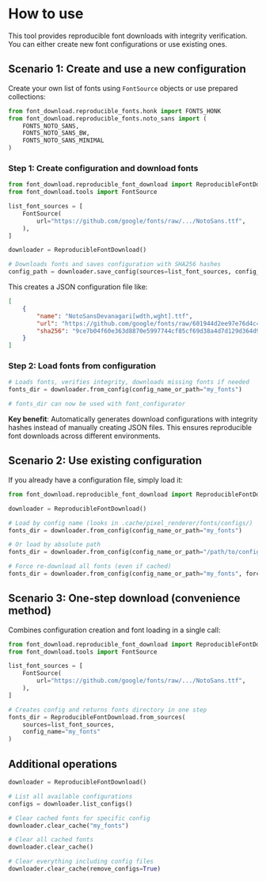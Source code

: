 # How to use

This tool provides reproducible font downloads with integrity verification. You can either create new font configurations or use existing ones.

## Scenario 1: Create and use a new configuration

Create your own list of fonts using `FontSource` objects or use prepared collections:

```python
from font_download.reproducible_fonts.honk import FONTS_HONK
from font_download.reproducible_fonts.noto_sans import (
    FONTS_NOTO_SANS, 
    FONTS_NOTO_SANS_BW, 
    FONTS_NOTO_SANS_MINIMAL
)
```

### Step 1: Create configuration and download fonts

```python
from font_download.reproducible_font_download import ReproducibleFontDownload
from font_download.tools import FontSource

list_font_sources = [
    FontSource(
        url="https://github.com/google/fonts/raw/.../NotoSans.ttf",
    ),
]

downloader = ReproducibleFontDownload()

# Downloads fonts and saves configuration with SHA256 hashes
config_path = downloader.save_config(sources=list_font_sources, config_name="my_fonts")
```

This creates a JSON configuration file like:

```json
[
    {
        "name": "NotoSansDevanagari[wdth,wght].ttf",
        "url": "https://github.com/google/fonts/raw/601944d2ee97e76d4c456dc3d790db358c0c6ec5/ofl/notosansdevanagari/NotoSansDevanagari%5Bwdth,wght%5D.ttf",
        "sha256": "9ce7b04f60e363d8870e5997744cf85cf69d38a4d7d129d364d92a3b14b461d7"
    }
]
```

### Step 2: Load fonts from configuration

```python
# Loads fonts, verifies integrity, downloads missing fonts if needed
fonts_dir = downloader.from_config(config_name_or_path="my_fonts")

# fonts_dir can now be used with font_configurator
```

**Key benefit**: Automatically generates download configurations with integrity hashes instead of manually creating JSON files. This ensures reproducible font downloads across different environments.

## Scenario 2: Use existing configuration

If you already have a configuration file, simply load it:

```python
from font_download.reproducible_font_download import ReproducibleFontDownload

downloader = ReproducibleFontDownload()

# Load by config name (looks in .cache/pixel_renderer/fonts/configs/)
fonts_dir = downloader.from_config(config_name_or_path="my_fonts")

# Or load by absolute path
fonts_dir = downloader.from_config(config_name_or_path="/path/to/config.json")

# Force re-download all fonts (even if cached)
fonts_dir = downloader.from_config(config_name_or_path="my_fonts", force_download=True)
```

## Scenario 3: One-step download (convenience method)

Combines configuration creation and font loading in a single call:

```python
from font_download.reproducible_font_download import ReproducibleFontDownload
from font_download.tools import FontSource

list_font_sources = [
    FontSource(
        url="https://github.com/google/fonts/raw/.../NotoSans.ttf",
    ),
]

# Creates config and returns fonts directory in one step
fonts_dir = ReproducibleFontDownload.from_sources(
    sources=list_font_sources, 
    config_name="my_fonts"
)
```

## Additional operations

```python
downloader = ReproducibleFontDownload()

# List all available configurations
configs = downloader.list_configs()

# Clear cached fonts for specific config
downloader.clear_cache("my_fonts")

# Clear all cached fonts
downloader.clear_cache()

# Clear everything including config files
downloader.clear_cache(remove_configs=True)
```